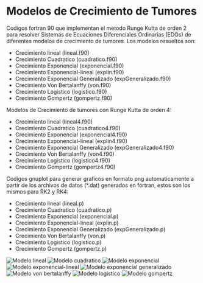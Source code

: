 # Modelos de Crecimiento de Tumores
Codigos fortran 90 que implementan el metodo Runge Kutta de orden 2 para resolver Sistemas de Ecuaciones Diferenciales Ordinarias (EDOs) de diferentes modelos de crecimiento de tumores.
Los modelos resueltos son:

+ Crecimiento lineal (lineal.f90)
+ Crecimiento Cuadratico (cuadratico.f90)
+ Crecimiento Exponencial (exponencial.f90)
+ Crecimiento Exponencial-lineal (explin.f90)
+ Crecimiento Exponencial Generalizado (expGeneralizado.f90)
+ Crecimiento Von Bertalanffy (von.f90)
+ Crecimiento Logistico (logistico.f90)
+ Crecimiento Gompertz (gompertz.f90)

Modelos de Crecimiento de tumores con Runge Kutta de orden 4:

+ Crecimiento lineal (lineal4.f90)
+ Crecimiento Cuadratico (cuadratico4.f90)
+ Crecimiento Exponencial (exponencial4.f90)
+ Crecimiento Exponencial-lineal (explin4.f90)
+ Crecimiento Exponencial Generalizado (expGeneralizado4.f90)
+ Crecimiento Von Bertalanffy (von4.f90)
+ Crecimiento Logistico (logistico4.f90)
+ Crecimiento Gompertz (gompertz4.f90)

Codigos gnuplot para generar graficos en formato png automaticamente a partir de los archivos de datos (*.dat) generados en fortran, estos son los mismos para RK2 y RK4:

+ Crecimiento lineal (lineal.p)
+ Crecimiento Cuadratico (cuadratico.p)
+ Crecimiento Exponencial (exponencial.p)
+ Crecimiento Exponencial-lineal (explin.p)
+ Crecimiento Exponencial Generalizado (expGeneralizado.p)
+ Crecimiento Von Bertalanffy (von.p)
+ Crecimiento Logistico (logistico.p)
+ Crecimiento Gompertz (gompertz.p)


![Modelo lineal](https://github.com/Cygnus000/tratamiento/blob/main/lineal.png)
![Modelo cuadratico](https://github.com/Cygnus000/tratamiento/blob/main/cuadratico.png)
![Modelo exponencial](https://github.com/Cygnus000/tratamiento/blob/main/exponencial.png)
![Modelo exponencial-lineal](https://github.com/Cygnus000/tratamiento/blob/main/explin.png)
![Modelo exponencial generalizado](https://github.com/Cygnus000/tratamiento/blob/main/expGeneralizado.png)
![Modelo von bertalanffy](https://github.com/Cygnus000/tratamiento/blob/main/von.png)
![Modelo logistico](https://github.com/Cygnus000/tratamiento/blob/main/logistico.png)
![Modelo gompertz](https://github.com/Cygnus000/tratamiento/blob/main/gompertz.png)
